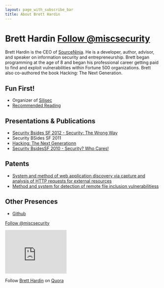 ```yaml
---
layout: page_with_subscribe_bar
title: About Brett Hardin
---
```


Brett Hardin <a href="https://twitter.com/miscsecurity" class="twitter-follow-button" data-show-count="false" onclick="_gaq.push(['_trackEvent', 'Followed', 'Twitter', 'top of about page']);">Follow @miscsecurity</a>
============
Brett Hardin is the CEO of [SourceNinja](http://www.sourceninja.com). He is a developer, author, advisor, and speaker on information security and entrepreneurship. Brett began programming at the age of 8 and began his professional career getting paid to find and exploit vulnerabilities within Fortune 500 organizations. Brett also co-authored the book Hacking: The Next Generation.

Fun First!
---------
* Organizer of [Silisec](http://www.silisec.org)
* [Recommended Reading](/books)

Presentations & Publications
--------------------
* [Security Bsides SF 2012 - Security: The Wrong Way](http://www.brighttalk.com/webcast/7651/44289)
* Security BSides SF 2011
* [Hacking: The Next Generationn](http://www.amazon.com/gp/product/0596154577/ref=as_li_qf_sp_asin_il_tl?ie=UTF8&tag=breharsblo-20&linkCode=as2&camp=1789&creative=9325&creativeASIN=0596154577)
* [Security BsidesSF 2010 - Security? Who Cares!](/2010/03/no-one-cares-about-security/)

Patents
--------
* [System and method of web application discovery via capture and analysis of HTTP requests for external resources](http://www.patentgenius.com/patent/8286248.html)
* [Method and system for detection of remote file inclusion vulnerabilitiess](http://www.patentgenius.com/patent/8239952.html)

Other Presences
---------
* [Github](https://www.github.com/bhardin)

<a href="https://twitter.com/miscsecurity" class="twitter-follow-button" data-show-count="false" onclick="_gaq.push(['_trackEvent', 'Followed', 'Twitter', 'bottom of about page']);">Follow @miscsecurity</a>
<script>!function(d,s,id){var js,fjs=d.getElementsByTagName(s)[0];if(!d.getElementById(id)){js=d.createElement(s);js.id=id;js.src="//platform.twitter.com/widgets.js";fjs.parentNode.insertBefore(js,fjs);}}(document,"script","twitter-wjs");</script>

<iframe src="http://githubbadge.appspot.com/badge/bhardin?s=1&a=0" style="border: 0;height: 142px;width: 200px;overflow: hidden;" frameBorder=0></iframe>

<span class="quora-follow-button" data-name="Brett-Hardin">Follow <a href="http://www.quora.com/Brett-Hardin">Brett Hardin</a> on <a href="http://www.quora.com">Quora</a><script type="text/javascript" src="http://www.quora.com/widgets/follow?embed_code=4RnvTXp"></script></span>

<style>.ig-b- { display: inline-block; }
.ig-b- img { visibility: hidden; }
.ig-b-:hover { background-position: 0 -60px; } .ig-b-:active { background-position: 0 -120px; }
.ig-b-v-24 { width: 137px; height: 24px; background: url(//badges.instagram.com/static/images/ig-badge-view-sprite-24.png) no-repeat 0 0; }
@media only screen and (-webkit-min-device-pixel-ratio: 2), only screen and (min--moz-device-pixel-ratio: 2), only screen and (-o-min-device-pixel-ratio: 2 / 1), only screen and (min-device-pixel-ratio: 2), only screen and (min-resolution: 192dpi), only screen and (min-resolution: 2dppx) {
.ig-b-v-24 { background-image: url(//badges.instagram.com/static/images/ig-badge-view-sprite-24@2x.png); background-size: 160px 178px; } }</style>
<a href="http://instagram.com/bretth?ref=badge" class="ig-b- ig-b-v-24"><img src="//badges.instagram.com/static/images/ig-badge-view-24.png" alt="Instagram" /></a>

